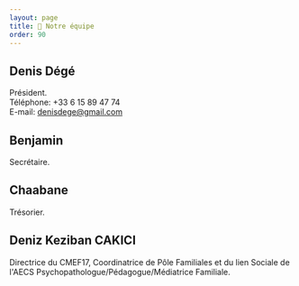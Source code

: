 ```yaml
---
layout: page
title: 👫‍ Notre équipe
order: 90
---
```


## Denis Dégé

Président.<br/>
Téléphone: +33 6 15 89 47 74<br/>
E-mail: denisdege@gmail.com

## Benjamin

Secrétaire.

## Chaabane

Trésorier.

## Deniz Keziban CAKICI

Directrice du CMEF17, Coordinatrice de Pôle Familiales et du lien Sociale de l'AECS Psychopathologue/Pédagogue/Médiatrice Familiale.
